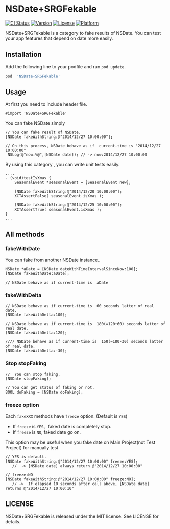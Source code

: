 NSDate+SRGFekable
===========


[![CI Status](http://img.shields.io/travis/soragoto/NSDate-SRGFekable.svg?style=flat)](https://travis-ci.org/soragoto/NSDate-SRGFekable)
[![Version](https://img.shields.io/cocoapods/v/NSDate+SRGFekable.svg?style=flat)](https://github.com/soragoto/NSDate-SRGFekable)
[![License](https://img.shields.io/cocoapods/l/NSDate+SRGFekable.svg?style=flat)](https://github.com/soragoto/NSDate-SRGFekable)
[![Platform](https://img.shields.io/cocoapods/p/NSDate+SRGFekable.svg?style=flat)](https://github.com/soragoto/NSDate-SRGFekable)

NSDate+SRGFekable is a category to fake results of NSDate. You can test your app features that depend on date more easily.

## Installation

Add the following line to your podfile and run `pod update`.

```ruby
pod  'NSDate+SRGFekable'
```

## Usage

At first you need to include header file.

```objc
#import 'NSDate+SRGFekable'
```

You can fake NSDate simply


```objc
// You can fake result of NSDate.
[NSDate fakeWithString:@"2014/12/27 10:00:00"];

// On this process, NSDate behave as if  current-time is "2014/12/27 10:00:00"
 NSLog(@"now:%@",[NSDate date]); // -> now:2014/12/27 10:00:00
````

By using this category , you can write unit tests easily.

```objc
....
- (void)testIsXmas {
    SeasonalEvent *seasonalEvent = [SeasonalEvent new];

    [NSDate fakeWithString:@"2014/12/20 10:00:00"];
    XCTAssertFalse( seasonalEvent.isXmas );
    
    [NSDate fakeWithString:@"2014/12/25 10:00:00"];
    XCTAssertTrue( seasonalEvent.isXmas );
}
...
````

## All methods

### fakeWithDate

You can fake from another NSDate instance..


```objc
NSDate *aDate = [NSDate dateWithTimeIntervalSinceNow:100];
[NSDate fakeWithDate:aDate];

// NSDate behave as if current-time is  aDate
````

### fakeWithDelta 


```objc
// NSDate behave as if current-time is  60 seconds latter of real date.
[NSDate fakeWithDelta:100];

// NSDate behave as if current-time is  180(=120+60) seconds latter of real date.
[NSDate fakeWithDelta:120];

//// NSDate behave as if current-time is  150(=180-30) seconds latter of real date.
[NSDate fakeWithDelta:-30];
````

### Stop stopFaking

```objc
//  You can stop faking.
[NSDate stopFaking];

// You can get status of faking or not.
BOOL doFaking = [NSDate doFaking];
````

### freeze option

Each  `fakeXXX` methods have `freeze` option. (Default is `YES`)

* If `freeze` is `YES`、faked date is completely stop.
* If `freeze` is  `NO`, faked date go on.

This option may be useful when you fake date on Main Project(not Test Project) for manually test.


```objc
// YES is default.
[NSDate fakeWithString:@"2014/12/27 10:00:00" freeze:YES];
   //  -> [NSDate date] always return @"2014/12/27 10:00:00"

// freeze:NO
[NSDate fakeWithString:@"2014/12/27 10:00:00" freeze:NO];
   // ->  If elapsed 10 seconds after call above, [NSDate date] returns @"2014/12/27 10:00:10"
````

## LICENSE

NSDate+SRGFekable is released under the MIT license. See LICENSE for details.

